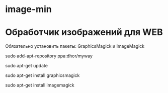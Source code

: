 # image-min

<h1>Обработчик изображений для WEB</h1>
<p>Обязательно установить пакеты: GraphicsMagick и ImageMagick</p>
<p>sudo add-apt-repository ppa:dhor/myway</p>
<p>sudo apt-get update</p>
<p>sudo apt-get install graphicsmagick</p>
<p>sudo apt-get install imagemagick</p>
